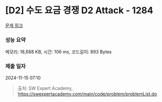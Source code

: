 # [D2] 수도 요금 경쟁 D2 Attack - 1284 

[문제 링크](https://swexpertacademy.com/main/code/problem/problemDetail.do?contestProbId=AV189xUaI8UCFAZN) 

### 성능 요약

메모리: 18,688 KB, 시간: 106 ms, 코드길이: 893 Bytes

### 제출 일자

2024-11-15 07:10



> 출처: SW Expert Academy, https://swexpertacademy.com/main/code/problem/problemList.do
